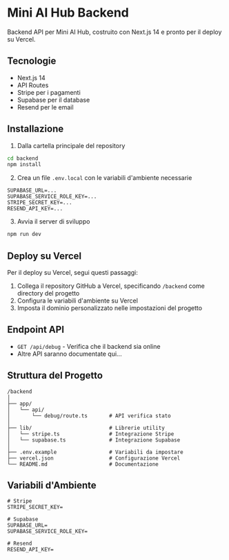 # Mini AI Hub Backend

Backend API per Mini AI Hub, costruito con Next.js 14 e pronto per il deploy su Vercel.

## Tecnologie

- Next.js 14
- API Routes
- Stripe per i pagamenti
- Supabase per il database
- Resend per le email

## Installazione

1. Dalla cartella principale del repository
```bash
cd backend
npm install
```

2. Crea un file `.env.local` con le variabili d'ambiente necessarie
```
SUPABASE_URL=...
SUPABASE_SERVICE_ROLE_KEY=...
STRIPE_SECRET_KEY=...
RESEND_API_KEY=...
```

3. Avvia il server di sviluppo
```bash
npm run dev
```

## Deploy su Vercel

Per il deploy su Vercel, segui questi passaggi:

1. Collega il repository GitHub a Vercel, specificando `/backend` come directory del progetto
2. Configura le variabili d'ambiente su Vercel
3. Imposta il dominio personalizzato nelle impostazioni del progetto

## Endpoint API

- `GET /api/debug` - Verifica che il backend sia online
- Altre API saranno documentate qui...

## Struttura del Progetto

```
/backend
│
├── app/
│   └── api/
│       └── debug/route.ts       # API verifica stato
│
├── lib/                         # Librerie utility
│   └── stripe.ts                # Integrazione Stripe
│   └── supabase.ts              # Integrazione Supabase
│
├── .env.example                 # Variabili da impostare
├── vercel.json                  # Configurazione Vercel
└── README.md                    # Documentazione
```

## Variabili d'Ambiente

```
# Stripe
STRIPE_SECRET_KEY=

# Supabase
SUPABASE_URL=
SUPABASE_SERVICE_ROLE_KEY=

# Resend
RESEND_API_KEY=
``` 